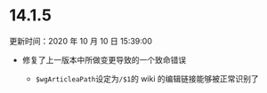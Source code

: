 # 14.1.5

更新时间：2020 年 10 月 10 日 15:39:00

- <status status="fixed"/> 修复了上一版本中所做变更导致的一个致命错误
  - `$wgArticleaPath`设定为`/$1`的 wiki 的编辑链接能够被正常识别了
